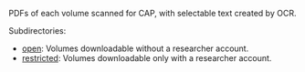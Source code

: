 PDFs of each volume scanned for CAP, with selectable text created by OCR.

Subdirectories:

* [open](open/): Volumes downloadable without a researcher account.
* [restricted](restricted/): Volumes downloadable only with a researcher account.
